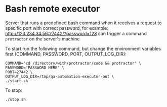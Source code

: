 # Bash remote executor

Server that runs a predefined bash command when it receives a request to specific port with correct password, for example: http://123.234.34.56:27442/?password=123 can trigger a command `protractor` on the server's machine

To start run the following command, but change the environment variables first (COMMAND, PASSWORD, PORT, OUTPUT_LOG_DIR):
```
COMMAND='cd /directory/with/protractor/code && protractor' \
PASSWORD='PASSWORD HERE' \
PORT=27442 \
OUTPUT_LOG_DIR=/tmp/qa-automation-executor-out \
./start.sh
```

To stop:
```
./stop.sh
```
